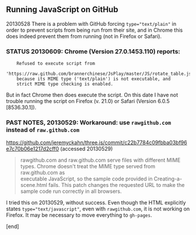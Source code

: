 ## Running JavaScript on GitHub

20130528 There is a problem with GitHub forcing `type="text/plain"` in order to prevent scripts from being run from their site, and in Chrome this does indeed prevent them from running (not in Firefox or Safari). 

### STATUS 20130609: Chrome (Version 27.0.1453.110) reports:

        Refused to execute script from 
        'https://raw.github.com/brannerchinese/JsPlay/master/JS/rotate_table.js' 
        because its MIME type ('text/plain') is not executable, and 
        strict MIME type checking is enabled. 

 But in fact Chrome then does execute the script. On this date I have not trouble running the script on Firefox (v. 21.0) or Safari (Version 6.0.5 [8536.30.1]).

### PAST NOTES, 20130529: Workaround: use `rawgithub.com` instead of `raw.github.com`

https://github.com/jeremyckahn/three.js/commit/c22b7784c09fbba03bf96e7c70b06e1217d2cff0 (accessed 20130529)

 > rawgithub.com and raw.github.com serve files with different MIME types. 
 > Chrome doesn't treat the MIME type served from raw.github.com as  
 > executable JavaScript, so the sample code provided in Creating-a-scene.html 
 > fails.  This patch changes the requested URL to make the sample code 
 > run correctly in all browsers.

I tried this on 20130529, without success. Even though the HTML explicitly states `type="text/javascript"`, even with `rawgithub.com`, it is not working on Firefox. It may be necessary to move everything to `gh-pages`.

[end]
